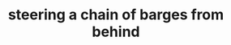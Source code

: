 ---
title: steering a chain of barges from behind
category: blog
lat: 14.358
lng: 100.58051
image: https://s3-us-west-2.amazonaws.com/travels2013/2014-01-08 19:27:28 PST.jpg
observation: 20140108192728PST
---